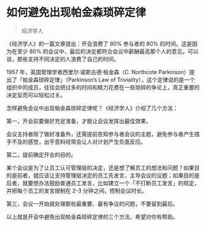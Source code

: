 # 如何避免出现帕金森琐碎定律

> 经济学人

《经济学人》的一篇文章提出：开会浪费了 80% 参与者的 80% 的时间。这是因为在至少 80% 的会议中，最后的决定都符合会议中薪酬最高那个人的意见。可以说，那些支持不同决定的人浪费了自己的时间。

1957 年，英国管理学者西里尔·诺斯古德·帕金森（C. Northcote Parkinson）提出了「帕金森琐碎定律」（Parkinson’s Law of Triviality），这个定律说的是一个组织中的成员，往往会把过多的时间和精力花费在一些琐碎的争论上，真正重要的决定反而可以轻松过关。

怎样避免会议中出现帕金森琐碎定律呢？《经济学人》介绍了几个方法：

第一，开会前要做好充足准备，才能让会议发挥出最佳效果。

会议主持者除了做好准备外，还需提前告知参与者会议的主题，避免参与者产生措手不及的感觉，出乎意料经常会让人对计划产生负面反应。

第二，提前确定开会的目的。

某个会议是为了让员工认可管理层的决定，还是想了解员工的想法和问题？如果目的是前者，就应该让支持管理层决定的员工先发言，主导会议的议题；如果目的是后者，就要想办法鼓励普通员工发言，比如建立一个「不打断员工发言」的规定，并把每个员工的发言限制在 2-3 分钟之间，控制会议时长。

第三，会议一开始就处理那些最重要、最有争议的问题，不要留到最后。

以上就是开会中避免出现帕金森琐碎定律的三个方法，希望对你有帮助。


